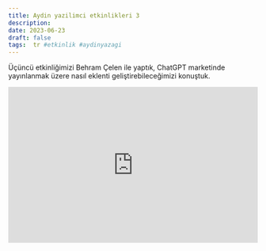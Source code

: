 ```yaml
---
title: Aydin yazilimci etkinlikleri 3
description:
date: 2023-06-23 
draft: false
tags:  tr #etkinlik #aydinyazagi
---
```



Üçüncü etkinliğimizi Behram Çelen ile yaptık, ChatGPT marketinde yayınlanmak üzere nasıl eklenti geliştirebileceğimizi konuştuk. 

<iframe style="width:100%" height="315" src="https://www.youtube.com/embed/QcsKcyVx4Y8" title="YouTube video player" frameborder="0" allow="accelerometer; autoplay; clipboard-write; encrypted-media; gyroscope; picture-in-picture; web-share" allowfullscreen></iframe>

